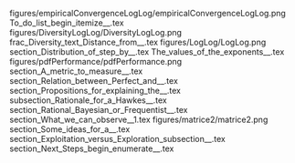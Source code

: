 figures/empiricalConvergenceLogLog/empiricalConvergenceLogLog.png
To_do_list_begin_itemize__.tex
figures/DiversityLogLog/DiversityLogLog.png
frac_Diversity_text_Distance_from__.tex
figures/LogLog/LogLog.png
section_Distribution_of_step_by__.tex
The_values_of_the_exponents__.tex
figures/pdfPerformance/pdfPerformance.png
section_A_metric_to_measure__.tex
section_Relation_between_Perfect_and__.tex
section_Propositions_for_explaining_the__.tex
subsection_Rationale_for_a_Hawkes__.tex
section_Rational_Bayesian_or_Frequentist__.tex
section_What_we_can_observe__1.tex
figures/matrice2/matrice2.png
section_Some_ideas_for_a__.tex
section_Exploitation_versus_Exploration_subsection__.tex
section_Next_Steps_begin_enumerate__.tex
